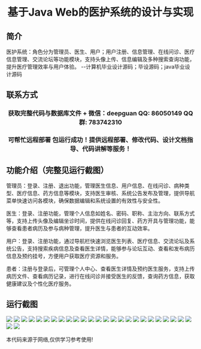 <p><h1 align="center">基于Java Web的医护系统的设计与实现</h1></p>

## 简介
医护系统：角色分为管理员、医生、用户；用户注册、信息管理、在线问诊、医疗信息管理、交流论坛等功能模块，支持头像上传、信息编辑及多种搜索查询功能，提升医疗管理效率与用户体验。    --计算机毕业设计源码；毕设源码；java毕业设计源码


## 联系方式
<p><h3 align="center">获取完整代码与数据库文件 + 微信：deepguan QQ: 86050149 QQ群: 783742310</h3></p>
<p><h3 align="center">可帮忙远程部署 包运行成功！提供远程部署、修改代码、设计文档指导、代码讲解等服务！</h3></p>

## 功能介绍（完整见运行截图）
管理员：登录、注册、退出功能，管理医生信息、用户信息、在线问诊、病种类型、医疗信息、药方信息等模块，支持医生审核、系统公告发布及管理，提供导航菜单快速访问各模块，确保数据编辑和系统设置的有效性与安全性。

医生：登录、注册功能，管理个人信息如姓名、密码、职称、主治方向、联系方式等，支持上传头像及编辑坐诊时间，提供在线问诊回复、药方开具与管理功能，能够查看患者病历及参与病种管理，提升医生与患者的互动效率。

用户：登录、注册功能，通过导航栏快速浏览医生列表、医疗信息、交流论坛及系统公告，支持搜索疾病信息及查看医生详情，能够参与论坛互动、查看和发布病历信息及预约挂号，方便用户获取医疗资源和服务。

患者：注册与登录后，可管理个人中心、查看医生详情及预约医生服务，支持上传病历文件、查看病历记录，进行在线问诊并接受医生的反馈，查询药方信息，获取健康建议及个性化医疗服务。


## 运行截图
![](img/001.jpg)
![](img/002.jpg)
![](img/003.jpg)
![](img/004.jpg)
![](img/005.jpg)
![](img/006.jpg)
![](img/007.jpg)
![](img/008.jpg)
![](img/009.jpg)
![](img/010.jpg)
![](img/011.jpg)
![](img/012.jpg)
![](img/013.jpg)
![](img/014.jpg)
![](img/015.jpg)
![](img/016.jpg)
![](img/017.jpg)
![](img/018.jpg)
![](img/019.jpg)
![](img/020.jpg)
![](img/021.jpg)
![](img/022.jpg)
![](img/023.jpg)
![](img/024.jpg)
![](img/025.jpg)
![](img/026.jpg)
![](img/027.jpg)

<p>本代码来源于网络,仅供学习参考使用!</p>
